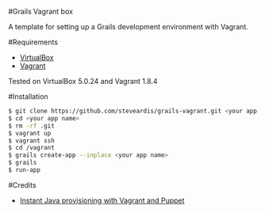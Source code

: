 #Grails Vagrant box

A template for setting up a Grails development environment with Vagrant.

#Requirements

* [VirtualBox](https://www.virtualbox.org)
* [Vagrant](http://vagrantup.com)

Tested on VirtualBox 5.0.24 and Vagrant 1.8.4

#Installation

```bash
$ git clone https://github.com/steveardis/grails-vagrant.git <your app name>
$ cd <your app name>
$ rm -rf .git
$ vagrant up
$ vagrant ssh
$ cd /vagrant
$ grails create-app --inplace <your app name>
$ grails
$ run-app
```

#Credits

* [Instant Java provisioning with Vagrant and Puppet](https://bitbucket.org/durdn/stash-vagrant-install.git)
